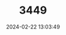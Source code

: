 ---
title: "3449"
category: "Caecobarbus geertsii"
draft: false
date: 2024-02-22 13:03:49
languages:
  English: ["African blind barb", "African Blind Barb Fish", "Congo Blind Barb"]
  French: ["Barbu Aveugle", "Poisson Cavernicole D'Afrique"]
  German: ["Blinde Höhlenbarbe"]
  Danish: ["Blind hulebarbe"]
  Swedish: ["Grottbarb"]
  Undetermined: ["Parmička slepá", "Sokkobarbi"]
---